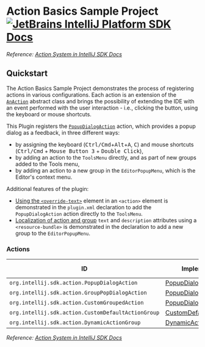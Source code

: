 # Action Basics Sample Project [![JetBrains IntelliJ Platform SDK Docs](https://jb.gg/badges/docs.svg)][docs]
*Reference: [Action System in IntelliJ SDK Docs][docs:actions]*

## Quickstart

The Action Basics Sample Project demonstrates the process of registering actions in various configurations.
Each action is an extension of the [`AnAction`][sdk:AnAction] abstract class and brings the possibility of extending the IDE with an event performed with the user interaction - i.e., clicking the button, using the keyboard or mouse shortcuts.

This Plugin registers the [`PopupDialogAction`][file:PopupDialogAction] action, which provides a popup dialog as a feedback, in three different ways:
- by assigning the keyboard (<kbd>Ctrl/Cmd</kbd>+<kbd>Alt</kbd>+<kbd>A</kbd>, <kbd>C</kbd>) and mouse shortcuts (<kbd>Ctrl/Cmd</kbd> + <kbd>Mouse Button 3</kbd> + <kbd>Double Click</kbd>),
- by adding an action to the `ToolsMenu` directly, and as part of new groups added to the Tools menu,
- by adding an action to a new group in the `EditorPopupMenu`, which is the Editor's context menu.

Additional features of the plugin:
- [Using the `<override-text>`][docs:action-override] element in an `<action>` element is demonstrated in the `plugin.xml` declaration to add the `PopupDialogAction` action directly to the `ToolsMenu`.
- [Localization of action and group][docs:action-locale] `text` and `description` attributes using a `<resource-bundle>` is demonstrated in the declaration to add a new group to the `EditorPopupMenu`. 

### Actions

| ID                                                 | Implementation                                            | Extension Point Class          |
| -------------------------------------------------- | --------------------------------------------------------- | ------------------------------ |
| `org.intellij.sdk.action.PopupDialogAction`        | [PopupDialogAction][file:PopupDialogAction]               | [AnAction][sdk:AnAction]       |
| `org.intellij.sdk.action.GroupPopDialogAction`     | [PopupDialogAction][file:PopupDialogAction]               | [AnAction][sdk:AnAction]       |
| `org.intellij.sdk.action.CustomGroupedAction`      | [PopupDialogAction][file:PopupDialogAction]               | [AnAction][sdk:AnAction]       |
| `org.intellij.sdk.action.CustomDefaultActionGroup` | [CustomDefaultActionGroup][file:CustomDefaultActionGroup] | [ActionGroup][sdk:ActionGroup] |
| `org.intellij.sdk.action.DynamicActionGroup`       | [DynamicActionGroup][file:DynamicActionGroup]             | [ActionGroup][sdk:ActionGroup] |

*Reference: [Action System in IntelliJ SDK Docs][docs:actions]*


[docs]: https://www.jetbrains.org/intellij/sdk/docs
[docs:actions]: https://www.jetbrains.org/intellij/sdk/docs/basics/action_system.html
[docs:action-override]: https://www.jetbrains.org/intellij/sdk/docs/basics/action_system.html#setting-the-override-text-element-for-an-action
[docs:action-locale]: https://www.jetbrains.org/intellij/sdk/docs/basics/action_system.html#localizing-actions-and-groups

[file:PopupDialogAction]: ./src/main/java/org/intellij/sdk/action/PopupDialogAction.java
[file:CustomDefaultActionGroup]: ./src/main/java/org/intellij/sdk/action/CustomDefaultActionGroup.java
[file:DynamicActionGroup]: ./src/main/java/org/intellij/sdk/action/DynamicActionGroup.java

[sdk:AnAction]: upsource:///platform/editor-ui-api/src/com/intellij/openapi/actionSystem/AnAction.java
[sdk:ActionGroup]: upsource:///platform/platform-api/src/com/intellij/openapi/actionSystem/ActionInGroup.java
